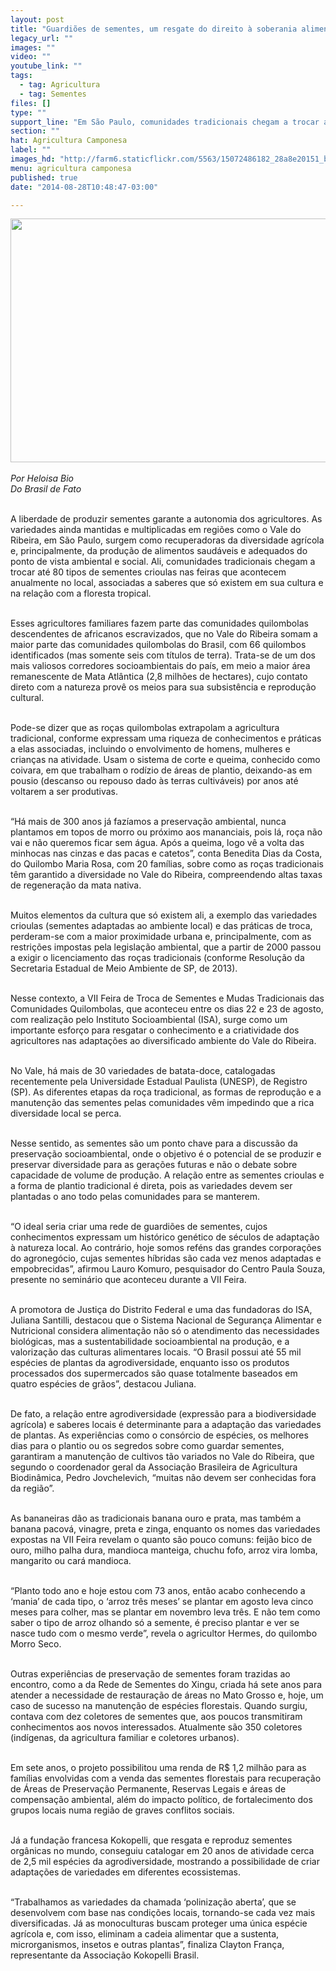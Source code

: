 ```yaml
---
layout: post
title: "Guardiões de sementes, um resgate do direito à soberania alimentar"
legacy_url: ""
images: ""
video: ""
youtube_link: ""
tags:
  - tag: Agricultura
  - tag: Sementes
files: []
type: ""
support_line: "Em São Paulo, comunidades tradicionais chegam a trocar até 80 tipos de sementes crioulas em feiras."
section: ""
hat: Agricultura Camponesa
label: ""
images_hd: "http://farm6.staticflickr.com/5563/15072486182_28a8e20151_b.jpg"
menu: agricultura camponesa
published: true
date: "2014-08-28T10:48:47-03:00"

---
```

<p><em><img alt="" height="390" src="http://farm6.staticflickr.com/5563/15072486182_28a8e20151_b.jpg" width="660" /><br />
<br />
Por Heloisa Bio<br />
Do Brasil de Fato</em></p>

<p><br />
A liberdade de produzir sementes garante a autonomia dos agricultores. As variedades ainda mantidas e multiplicadas em regi&otilde;es como o Vale do Ribeira, em S&atilde;o Paulo, surgem como recuperadoras da diversidade agr&iacute;cola e, principalmente, da produ&ccedil;&atilde;o de alimentos saud&aacute;veis e adequados do ponto de vista ambiental e social. Ali, comunidades tradicionais chegam a trocar at&eacute; 80 tipos de sementes crioulas nas feiras que acontecem anualmente no local, associadas a saberes que s&oacute; existem em sua cultura e na rela&ccedil;&atilde;o com a floresta tropical.</p>

<p><br />
Esses agricultores familiares fazem parte das comunidades quilombolas descendentes de africanos escravizados, que no Vale do Ribeira somam a maior parte das comunidades quilombolas do Brasil, com 66 quilombos identificados (mas somente seis com t&iacute;tulos de terra). Trata-se de um dos mais valiosos corredores socioambientais do pa&iacute;s, em meio a maior &aacute;rea remanescente de Mata Atl&acirc;ntica (2,8 milh&otilde;es de hectares), cujo contato direto com a natureza prov&ecirc; os meios para sua subsist&ecirc;ncia e reprodu&ccedil;&atilde;o cultural.</p>

<p><br />
Pode-se dizer que as ro&ccedil;as quilombolas extrapolam a agricultura tradicional, conforme expressam uma riqueza de conhecimentos e pr&aacute;ticas a elas associadas, incluindo o envolvimento de homens, mulheres e crian&ccedil;as na atividade. Usam o sistema de corte e queima, conhecido como coivara, em que trabalham o rod&iacute;zio de &aacute;reas de plantio, deixando-as em pousio (descanso ou repouso dado &agrave;s terras cultiv&aacute;veis) por anos at&eacute; voltarem a ser produtivas.</p>

<p><br />
&ldquo;H&aacute; mais de 300 anos j&aacute; faz&iacute;amos a preserva&ccedil;&atilde;o ambiental, nunca plantamos em topos de morro ou pr&oacute;ximo aos mananciais, pois l&aacute;, ro&ccedil;a n&atilde;o vai e n&atilde;o queremos ficar sem &aacute;gua. Ap&oacute;s a queima, logo v&ecirc; a volta das minhocas nas cinzas e das pacas e catetos&rdquo;, conta Benedita Dias da Costa, do Quilombo Maria Rosa, com 20 fam&iacute;lias, sobre como as ro&ccedil;as tradicionais t&ecirc;m garantido a diversidade no Vale do Ribeira, compreendendo altas taxas de regenera&ccedil;&atilde;o da mata nativa.</p>

<p><br />
Muitos elementos da cultura que s&oacute; existem ali, a exemplo das variedades crioulas (sementes adaptadas ao ambiente local) e das pr&aacute;ticas de troca, perderam-se com a maior proximidade urbana e, principalmente, com as restri&ccedil;&otilde;es impostas pela legisla&ccedil;&atilde;o ambiental, que a partir de 2000 passou a exigir o licenciamento das ro&ccedil;as tradicionais (conforme Resolu&ccedil;&atilde;o da Secretaria Estadual de Meio Ambiente de SP, de 2013).</p>

<p><br />
Nesse contexto, a VII Feira de Troca de Sementes e Mudas Tradicionais das Comunidades Quilombolas, que aconteceu entre os dias 22 e 23 de agosto, com realiza&ccedil;&atilde;o pelo Instituto Socioambiental (ISA), surge como um importante esfor&ccedil;o para resgatar o conhecimento e a criatividade dos agricultores nas adapta&ccedil;&otilde;es ao diversificado ambiente do Vale do Ribeira.</p>

<p><br />
No Vale, h&aacute; mais de 30 variedades de batata-doce, catalogadas recentemente pela Universidade Estadual Paulista (UNESP), de Registro (SP). As diferentes etapas da ro&ccedil;a tradicional, as formas de reprodu&ccedil;&atilde;o e a manuten&ccedil;&atilde;o das sementes pelas comunidades v&ecirc;m impedindo que a rica diversidade local se perca.</p>

<p><br />
Nesse sentido, as sementes s&atilde;o um ponto chave para a discuss&atilde;o da preserva&ccedil;&atilde;o socioambiental, onde o objetivo &eacute; o potencial de se produzir e preservar diversidade para as gera&ccedil;&otilde;es futuras e n&atilde;o o debate sobre capacidade de volume de produ&ccedil;&atilde;o. A rela&ccedil;&atilde;o entre as sementes crioulas e a forma de plantio tradicional &eacute; direta, pois as variedades devem ser plantadas o ano todo pelas comunidades para se manterem.</p>

<p><br />
&ldquo;O ideal seria criar uma rede de guardi&otilde;es de sementes, cujos conhecimentos expressam um hist&oacute;rico gen&eacute;tico de s&eacute;culos de adapta&ccedil;&atilde;o &agrave; natureza local. Ao contr&aacute;rio, hoje somos ref&eacute;ns das grandes corpora&ccedil;&otilde;es do agroneg&oacute;cio, cujas sementes h&iacute;bridas s&atilde;o cada vez menos adaptadas e empobrecidas&rdquo;, afirmou Lauro Komuro, pesquisador do Centro Paula Souza, presente no semin&aacute;rio que aconteceu durante a VII Feira.</p>

<p><br />
A promotora de Justi&ccedil;a do Distrito Federal e uma das fundadoras do ISA, Juliana Santilli, destacou que o Sistema Nacional de Seguran&ccedil;a Alimentar e Nutricional considera alimenta&ccedil;&atilde;o n&atilde;o s&oacute; o atendimento das necessidades biol&oacute;gicas, mas a sustentabilidade socioambiental na produ&ccedil;&atilde;o, e a valoriza&ccedil;&atilde;o das culturas alimentares locais. &ldquo;O Brasil possui at&eacute; 55 mil esp&eacute;cies de plantas da agrodiversidade, enquanto isso os produtos processados dos supermercados s&atilde;o quase totalmente baseados em quatro esp&eacute;cies de gr&atilde;os&rdquo;, destacou Juliana.</p>

<p><br />
De fato, a rela&ccedil;&atilde;o entre agrodiversidade (express&atilde;o para a biodiversidade agr&iacute;cola) e saberes locais &eacute; determinante para a adapta&ccedil;&atilde;o das variedades de plantas. As experi&ecirc;ncias como o cons&oacute;rcio de esp&eacute;cies, os melhores dias para o plantio ou os segredos sobre como guardar sementes, garantiram a manuten&ccedil;&atilde;o de cultivos t&atilde;o variados no Vale do Ribeira, que segundo o coordenador geral da Associa&ccedil;&atilde;o Brasileira de Agricultura Biodin&acirc;mica, Pedro Jovchelevich, &ldquo;muitas n&atilde;o devem ser conhecidas fora da regi&atilde;o&rdquo;.</p>

<p><br />
As bananeiras d&atilde;o as tradicionais banana ouro e prata, mas tamb&eacute;m a banana pacov&aacute;, vinagre, preta e zinga, enquanto os nomes das variedades expostas na VII Feira revelam o quanto s&atilde;o pouco comuns: feij&atilde;o bico de ouro, milho palha dura, mandioca manteiga, chuchu fofo, arroz vira lomba, mangarito ou car&aacute; mandioca.</p>

<p><br />
&ldquo;Planto todo ano e hoje estou com 73 anos, ent&atilde;o acabo conhecendo a &lsquo;mania&rsquo; de cada tipo, o &lsquo;arroz tr&ecirc;s meses&rsquo; se plantar em agosto leva cinco meses para colher, mas se plantar em novembro leva tr&ecirc;s. E n&atilde;o tem como saber o tipo de arroz olhando s&oacute; a semente, &eacute; preciso plantar e ver se nasce tudo com o mesmo verde&rdquo;, revela o agricultor Hermes, do quilombo Morro Seco.</p>

<p><br />
Outras experi&ecirc;ncias de preserva&ccedil;&atilde;o de sementes foram trazidas ao encontro, como a da Rede de Sementes do Xingu, criada h&aacute; sete anos para atender a necessidade de restaura&ccedil;&atilde;o de &aacute;reas no Mato Grosso e, hoje, um caso de sucesso na manuten&ccedil;&atilde;o de esp&eacute;cies florestais. Quando surgiu, contava com dez coletores de sementes que, aos poucos transmitiram conhecimentos aos novos interessados. Atualmente s&atilde;o 350 coletores (ind&iacute;genas, da agricultura familiar e coletores urbanos).</p>

<p><br />
Em sete anos, o projeto possibilitou uma renda de R$ 1,2 milh&atilde;o para as fam&iacute;lias envolvidas com a venda das sementes florestais para recupera&ccedil;&atilde;o de &Aacute;reas de Preserva&ccedil;&atilde;o Permanente, Reservas Legais e &aacute;reas de compensa&ccedil;&atilde;o ambiental, al&eacute;m do impacto pol&iacute;tico, de fortalecimento dos grupos locais numa regi&atilde;o de graves conflitos sociais.</p>

<p><br />
J&aacute; a funda&ccedil;&atilde;o francesa Kokopelli, que resgata e reproduz sementes org&acirc;nicas no mundo, conseguiu catalogar em 20 anos de atividade cerca de 2,5 mil esp&eacute;cies da agrodiversidade, mostrando a possibilidade de criar adapta&ccedil;&otilde;es de variedades em diferentes ecossistemas.</p>

<p><br />
&ldquo;Trabalhamos as variedades da chamada &lsquo;poliniza&ccedil;&atilde;o aberta&rsquo;, que se desenvolvem com base nas condi&ccedil;&otilde;es locais, tornando-se cada vez mais diversificadas. J&aacute; as monoculturas buscam proteger uma &uacute;nica esp&eacute;cie agr&iacute;cola e, com isso, eliminam a cadeia alimentar que a sustenta, microrganismos, insetos e outras plantas&rdquo;, finaliza Clayton Fran&ccedil;a, representante da Associa&ccedil;&atilde;o Kokopelli Brasil.</p>
